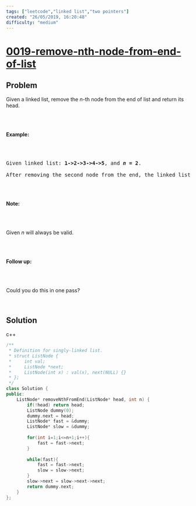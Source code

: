 ```yaml
---
tags: ["leetcode","linked list","two pointers"]
created: "26/05/2019, 16:20:48"
difficulty: "medium"
---
```


# [0019-remove-nth-node-from-end-of-list](https://leetcode.com/problems/remove-nth-node-from-end-of-list/)

## Problem
<div><p>Given a linked list, remove the <em>n</em>-th node from the end of list and return its head.</p><br><br><p><strong>Example:</strong></p><br><br><pre>Given linked list: <strong>1-&gt;2-&gt;3-&gt;4-&gt;5</strong>, and <strong><em>n</em> = 2</strong>.<br><br>After removing the second node from the end, the linked list becomes <strong>1-&gt;2-&gt;3-&gt;5</strong>.<br></pre><br><br><p><strong>Note:</strong></p><br><br><p>Given <em>n</em> will always be valid.</p><br><br><p><strong>Follow up:</strong></p><br><br><p>Could you do this in one pass?</p><br></div>

## Solution

c++
```c++
/**
 * Definition for singly-linked list.
 * struct ListNode {
 *     int val;
 *     ListNode *next;
 *     ListNode(int x) : val(x), next(NULL) {}
 * };
 */
class Solution {
public:
    ListNode* removeNthFromEnd(ListNode* head, int n) {
        if(!head) return head;
        ListNode dummy(0);
        dummy.next = head;
        ListNode* fast = &dummy;
        ListNode* slow = &dummy;
        
        for(int i=1;i<=n+1;i++){
            fast = fast->next;
        }
        
        while(fast){
            fast = fast->next;
            slow = slow->next;
        }
        slow->next = slow->next->next;
        return dummy.next;
    }
};
​
```
